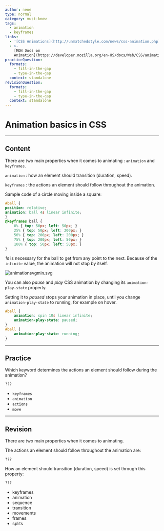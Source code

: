 ```yaml
---
author: nene
type: normal
category: must-know
tags:
  - animation
  - keyframes
links:
  - '[CSS Animations](http://unmatchedstyle.com/news/css-animation.php){article}'
  - >-
    [MDN Docs on
    Animation](https://developer.mozilla.org/en-US/docs/Web/CSS/animation){documentation}
practiceQuestion:
  formats:
    - fill-in-the-gap
    - type-in-the-gap
  context: standalone
revisionQuestion:
  formats:
    - fill-in-the-gap
    - type-in-the-gap
  context: standalone
---
```


# Animation basics in CSS


---

## Content

There are two main properties when it comes to animating : `animation` and `keyframes`.

`animation` : how an element should transition (duration, speed).

`keyframes` : the actions an element should follow throughout the animation.

Sample code of a circle moving inside a square:  

```css
#ball {
position: relative;
animation: ball 4s linear infinite;
}
@keyframes ball {
    0% { top: 50px; left: 50px; }
    25% { top: 50px; left: 200px; }
    50% { top: 200px; left: 200px; }
    75% { top: 200px; left: 50px; }
    100% { top: 50px; left: 50px; }
}
```

*1s* is necessary for the ball to get from any point to the next. Because of the `infinite` value, the animation will not stop by itself.

![animationsvgmin.svg](https://img.enkipro.com/f3391cbe5ba0db6aab629bfd8a191e7a.png)

You can also *pause* and *play* CSS animation by changing its `animation-play-state` property.

Setting it to *paused* stops your animation in place, until you change `animation-play-state` to running, for example on hover.

```css
#ball {
    animation: spin 10s linear infinite;
    animation-play-state: paused;
}
#ball {
    animation-play-state: running;
}
```


---

## Practice

Which keyword determines the actions an element should follow during the animation?

```css
???
```

- `keyframes`
- `animation`
- `actions`
- `move`


---

## Revision

There are two main properties when it comes to animating.

The actions an element should follow throughout the animation are:

```css
???
```

How an element should transition (duration, speed) is set through this property: 

```css
???
```

- keyframes
- animation
- sequence
- transition
- movements
- frames
- splits
